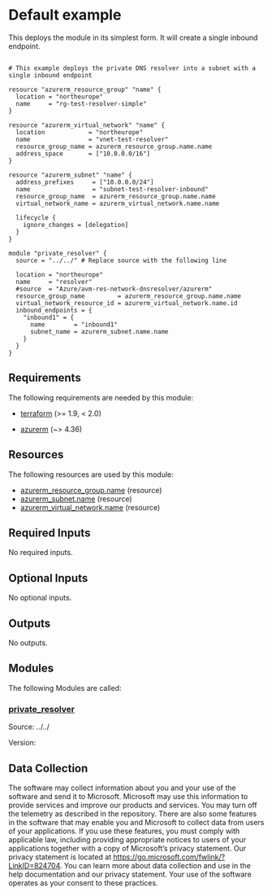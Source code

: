 <!-- BEGIN_TF_DOCS -->
# Default example

This deploys the module in its simplest form. It will create a single inbound endpoint.

```hcl

# This example deploys the private DNS resolver into a subnet with a single inbound endpoint

resource "azurerm_resource_group" "name" {
  location = "northeurope"
  name     = "rg-test-resolver-simple"
}

resource "azurerm_virtual_network" "name" {
  location            = "northeurope"
  name                = "vnet-test-resolver"
  resource_group_name = azurerm_resource_group.name.name
  address_space       = ["10.0.0.0/16"]
}

resource "azurerm_subnet" "name" {
  address_prefixes     = ["10.0.0.0/24"]
  name                 = "subnet-test-resolver-inbound"
  resource_group_name  = azurerm_resource_group.name.name
  virtual_network_name = azurerm_virtual_network.name.name

  lifecycle {
    ignore_changes = [delegation]
  }
}

module "private_resolver" {
  source = "../../" # Replace source with the following line

  location = "northeurope"
  name     = "resolver"
  #source  = "Azure/avm-res-network-dnsresolver/azurerm"
  resource_group_name         = azurerm_resource_group.name.name
  virtual_network_resource_id = azurerm_virtual_network.name.id
  inbound_endpoints = {
    "inbound1" = {
      name        = "inbound1"
      subnet_name = azurerm_subnet.name.name
    }
  }
}
```

<!-- markdownlint-disable MD033 -->
## Requirements

The following requirements are needed by this module:

- <a name="requirement_terraform"></a> [terraform](#requirement\_terraform) (>= 1.9, < 2.0)

- <a name="requirement_azurerm"></a> [azurerm](#requirement\_azurerm) (~> 4.36)

## Resources

The following resources are used by this module:

- [azurerm_resource_group.name](https://registry.terraform.io/providers/hashicorp/azurerm/latest/docs/resources/resource_group) (resource)
- [azurerm_subnet.name](https://registry.terraform.io/providers/hashicorp/azurerm/latest/docs/resources/subnet) (resource)
- [azurerm_virtual_network.name](https://registry.terraform.io/providers/hashicorp/azurerm/latest/docs/resources/virtual_network) (resource)

<!-- markdownlint-disable MD013 -->
## Required Inputs

No required inputs.

## Optional Inputs

No optional inputs.

## Outputs

No outputs.

## Modules

The following Modules are called:

### <a name="module_private_resolver"></a> [private\_resolver](#module\_private\_resolver)

Source: ../../

Version:

<!-- markdownlint-disable-next-line MD041 -->
## Data Collection

The software may collect information about you and your use of the software and send it to Microsoft. Microsoft may use this information to provide services and improve our products and services. You may turn off the telemetry as described in the repository. There are also some features in the software that may enable you and Microsoft to collect data from users of your applications. If you use these features, you must comply with applicable law, including providing appropriate notices to users of your applications together with a copy of Microsoft’s privacy statement. Our privacy statement is located at <https://go.microsoft.com/fwlink/?LinkID=824704>. You can learn more about data collection and use in the help documentation and our privacy statement. Your use of the software operates as your consent to these practices.
<!-- END_TF_DOCS -->
